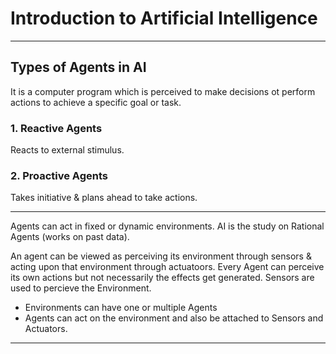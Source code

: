 # Introduction to Artificial Intelligence

---
## Types of Agents in AI

It is a computer program which is perceived to make decisions ot perform actions to achieve a specific goal or task.

### 1. Reactive Agents 

Reacts to external stimulus.

### 2. Proactive Agents

Takes initiative & plans ahead to take actions.

---

Agents can act in fixed or dynamic environments.
AI is the study on Rational Agents (works on past data).

An agent can be viewed as perceiving its environment through sensors & acting upon that environment through actuatoors.
Every Agent can perceive its own actions but not necessarily the effects get generated.
Sensors are used to percieve the Environment.


- Environments can have one or multiple Agents 
- Agents can act on the environment and also be attached to Sensors and Actuators.

---
### 

